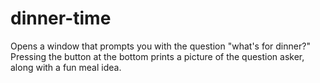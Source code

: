 # dinner-time
Opens a window that prompts you with the question "what's for dinner?"
Pressing the button at the bottom prints a picture of the question asker, along with a fun meal idea.
